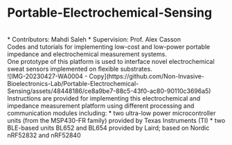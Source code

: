 # Portable-Electrochemical-Sensing
<br />
* Contributors: Mahdi Saleh
* Supervision: Prof. Alex Casson
<br />
Codes and tutorials for implementing low-cost and low-power portable impedance and electrochemical measurement systems.
<br />
One prototype of this platform is used to interface novel electrochemical sweat sensors implemented on flexible substrates.
<br />
![IMG-20230427-WA0004 - Copy](https://github.com/Non-Invasive-Bioelectronics-Lab/Portable-Electrochemical-Sensing/assets/48448186/ce8a9be7-88c5-43f0-ac80-90110c3696a5)
<br />
Instructions are provided for implementing this electrochemical and impedance measurement platform using different processing and communication modules including:
* two ultra-low power microcontroller units (from the MSP430-FR family) provided by Texas Instruments (TI)
* two BLE-based units BL652 and BL654 provided by Laird; based on Nordic nRF52832 and nRF52840
<br />

